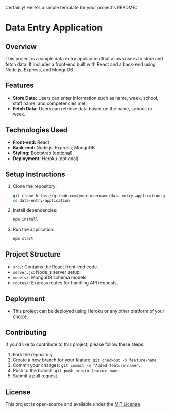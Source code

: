 Certainly! Here's a simple template for your project's README:

# Data Entry Application

## Overview
This project is a simple data entry application that allows users to store and fetch data. It includes a front-end built with React and a back-end using Node.js, Express, and MongoDB.

## Features
- **Store Data:** Users can enter information such as name, week, school, staff name, and competencies met.
- **Fetch Data:** Users can retrieve data based on the name, school, or week.

## Technologies Used
- **Front-end:** React
- **Back-end:** Node.js, Express, MongoDB
- **Styling:** Bootstrap (optional)
- **Deployment:** Heroku (optional)

## Setup Instructions
1. Clone the repository:
   ```bash
   git clone https://github.com/your-username/data-entry-application.git
   cd data-entry-application
   ```

2. Install dependencies:
   ```bash
   npm install
   ```

3. Run the application:
   ```bash
   npm start
   ```

## Project Structure
- `src/`: Contains the React front-end code.
- `server.js`: Node.js server setup.
- `models/`: MongoDB schema models.
- `routes/`: Express routes for handling API requests.

## Deployment
- This project can be deployed using Heroku or any other platform of your choice.

## Contributing
If you'd like to contribute to this project, please follow these steps:
1. Fork the repository.
2. Create a new branch for your feature: `git checkout -b feature-name`.
3. Commit your changes: `git commit -m "Added feature-name"`.
4. Push to the branch: `git push origin feature-name`.
5. Submit a pull request.

## License
This project is open-source and available under the [MIT License](https://opensource.org/licenses/MIT).
